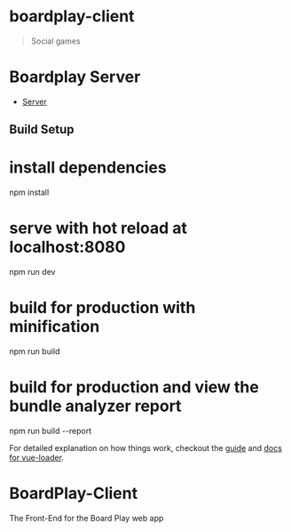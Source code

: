 # boardplay-client

> Social games

# Boardplay Server

* [Server](https://github.com/larry-cherry/BoardPlay.git)

## Build Setup

# install dependencies
npm install

# serve with hot reload at localhost:8080
npm run dev

# build for production with minification
npm run build

# build for production and view the bundle analyzer report
npm run build --report

For detailed explanation on how things work, checkout the [guide](http://vuejs-templates.github.io/webpack/) and [docs for vue-loader](http://vuejs.github.io/vue-loader).


# BoardPlay-Client
The Front-End for the Board Play web app
